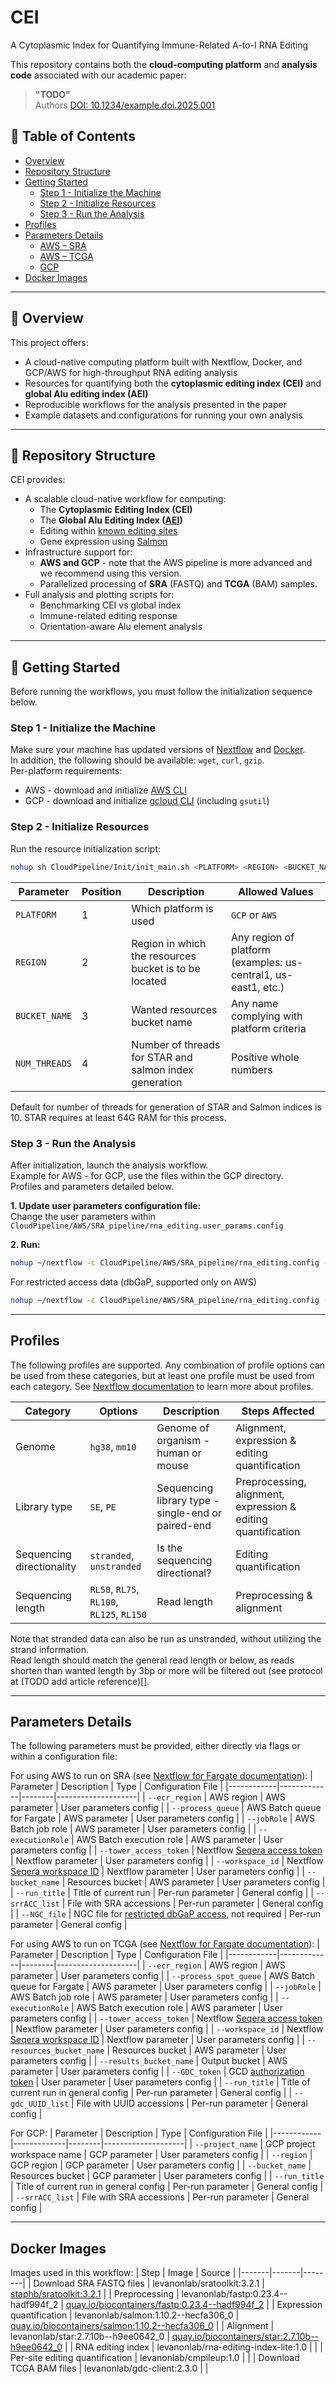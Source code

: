 # CEI
A Cytoplasmic Index for Quantifying Immune-Related A-to-I RNA Editing

This repository contains both the **cloud-computing platform** and **analysis code** associated with our academic paper:

> **"TODO"**  
> Authors
> [DOI: 10.1234/example.doi.2025.001](https://doi.org/10.1234/example.doi.2025.001)


## 📑 Table of Contents
- [Overview](#-overview)
- [Repository Structure](#-repository-structure)
- [Getting Started](#-getting-started)
  - [Step 1 - Initialize the Machine](#step-1---initialize-the-machine)
  - [Step 2 - Initialize Resources](#step-2---initialize-resources)
  - [Step 3 - Run the Analysis](#step-3---run-the-analysis)
- [Profiles](#profiles)
- [Parameters Details](#parameters-details)
  - [AWS – SRA](#for-using-aws-to-run-on-sra-see-nextflow-for-fargate-documentation)
  - [AWS – TCGA](#for-using-aws-to-run-on-tcga-see-nextflow-for-fargate-documentation)
  - [GCP](#for-gcp)
- [Docker Images](#docker-images)

---

## 🧬 Overview

This project offers:
- A cloud-native computing platform built with Nextflow, Docker, and GCP/AWS for high-throughput RNA editing analysis
- Resources for quantifying both the **cytoplasmic editing index (CEI)** and **global Alu editing index (AEI)**
- Reproducible workflows for the analysis presented in the paper
- Example datasets and configurations for running your own analysis

---

## 📁 Repository Structure
CEI provides:

- A scalable cloud-native workflow for computing:
  - The **Cytoplasmic Editing Index (CEI)**  
  - The **Global Alu Editing Index ([AEI](https://www.nature.com/articles/s41592-019-0610-9))**
  - Editing within [known editing sites](https://doi.org/10.1038/s41467-022-28841-4)
  - Gene expression using [Salmon](https://salmon.readthedocs.io/en/latest/salmon.html)
- Infrastructure support for:
  - **AWS and GCP** - note that the AWS pipeline is more advanced and we recommend using this version.
  - Parallelized processing of **SRA** (FASTQ) and **TCGA** (BAM) samples.
- Full analysis and plotting scripts for:
  - Benchmarking CEI vs global index
  - Immune-related editing response
  - Orientation-aware Alu element analysis

---

## 🚀 Getting Started

Before running the workflows, you must follow the initialization sequence below.

### Step 1 - Initialize the Machine
Make sure your machine has updated versions of [Nextflow](https://www.nextflow.io/docs/latest/install.html) and [Docker](https://docs.docker.com/engine/install/).    
In addition, the following should be available: `wget`, `curl`, `gzip`.     
Per-platform requirements:    
- AWS - download and initialize [AWS CLI](https://docs.aws.amazon.com/cli/latest/userguide/getting-started-install.html)      
- GCP - download and initialize [gcloud CLI](https://cloud.google.com/sdk/docs/install) (including `gsutil`)    

### Step 2 - Initialize Resources
Run the resource initialization script:
```bash
nohup sh CloudPipeline/Init/init_main.sh <PLATFORM> <REGION> <BUCKET_NAME> <NUM_THREADS>  > init.out 2> init.err &
```
| Parameter  | Position | Description | Allowed Values |
|------------|----------|-------------|----------------|
| `PLATFORM` | 1 | Which platform is used | `GCP` or `AWS` |
| `REGION` | 2 | Region in which the  resources bucket is to be located | Any region of platform (examples: us-central1, us-east1, etc.) |
| `BUCKET_NAME` | 3 | Wanted resources bucket name | Any name complying with platform criteria |
| `NUM_THREADS` | 4 | Number of threads for STAR and salmon index generation | Positive whole numbers |           

Default for number of threads for generation of STAR and Salmon indices is 10. STAR requires at least 64G RAM for this process.

### Step 3 - Run the Analysis
After initialization, launch the analysis workflow.     
Example for AWS - for GCP, use the files within the GCP directory.      
Profiles and parameters detailed below.        

**1. Update user parameters configuration file:**    
Change the user parameters within ``CloudPipeline/AWS/SRA_pipeline/rna_editing.user_params.config``

**2. Run:**
```bash
nohup ~/nextflow -c CloudPipeline/AWS/SRA_pipeline/rna_editing.config -bg CloudPipeline/AWS/SRA_pipeline/run rna_editing.nf -profile <SE,stranded,RL75,hg38> --run_title <RUN_TITLE> --srrACC_list <SRR_LIST> > log.out 2> log.err &
```
For restricted access data (dbGaP, supported only on AWS)
```bash
nohup ~/nextflow -c CloudPipeline/AWS/SRA_pipeline/rna_editing.config -bg run CloudPipeline/AWS/SRA_pipeline/rna_editing.nf -profile <SE,stranded,RL75,hg38> --run_title <RUN_TITLE> --srrACC_list <SRR_LIST> --NGC_file <NGC_FILE> > log.out 2> log.err &
```
---
    
## Profiles
The following profiles are supported. Any combination of profile options can be used from these categories, but at least one profile must be used from each category. See [Nextflow documentation](https://www.nextflow.io/docs/latest/config.html#config-profiles) to learn more about profiles.       

| Category  | Options | Description | Steps Affected |
|-----------|---------|-------------|----------------|
| Genome | `hg38`, `mm10` | Genome of organism - human or mouse | Alignment, expression & editing quantification |
| Library type | `SE`, `PE` | Sequencing library type - single-end or paired-end | Preprocessing, alignment, expression & editing quantification |
| Sequencing directionality | `stranded`, `unstranded` | Is the sequencing directional? | Editing quantification |
| Sequencing length | `RL50`, `RL75`, `RL100`, `RL125`, `RL150` | Read length | Preprocessing & alignment |        

Note that stranded data can also be run as unstranded, without utilizing the strand information.     
Read length should match the general read length or below, as reads shorten than wanted length by 3bp or more will be filtered out (see protocol at (TODO add article reference)[].

    
---
    
## Parameters Details
The following parameters must be provided, either directly via flags or within a configuration file:

For using AWS to run on SRA (see [Nextflow for Fargate documentation](https://www.nextflow.io/docs/latest/aws.html#aws-fargate)):
| Parameter  | Description | Type   | Configuration File |
|------------|-------------|--------|--------------------|
| `--ecr_region` | AWS region | AWS parameter | User parameters config |
| `--process_queue` | AWS Batch queue for Fargate | AWS parameter | User parameters config |
| `--jobRole` | AWS Batch job role | AWS parameter | User parameters config |
| `--executionRole` | AWS Batch execution role | AWS parameter | User parameters config |
| `--tower_access_token` | Nextflow [Seqera access token](https://www.nextflow.io/docs/latest/wave.html) | Nextflow parameter | User parameters config |
| `--workspace_id` | Nextflow [Seqera workspace ID](https://www.nextflow.io/docs/latest/wave.html) | Nextflow parameter | User parameters config |
| `--bucket_name` | Resources bucket | AWS parameter | User parameters config |
| `--run_title` | Title of current run | Per-run parameter | General config |
| `--srrACC_list` | File with SRA accessions | Per-run parameter | General config |
| `--NGC_file` | NGC file for [restricted dbGaP access](https://www.ncbi.nlm.nih.gov/sra/docs/sra-dbGAP-cloud-download/), not required | Per-run parameter | General config |

For using AWS to run on TCGA (see [Nextflow for Fargate documentation](https://www.nextflow.io/docs/latest/aws.html#aws-fargate)):
| Parameter  | Description | Type   | Configuration File |
|------------|-------------|--------|--------------------|
| `--ecr_region` | AWS region | AWS parameter | User parameters config |
| `--process_spot_queue` | AWS Batch queue for Fargate | AWS parameter | User parameters config |
| `--jobRole` | AWS Batch job role | AWS parameter | User parameters config |
| `--executionRole` | AWS Batch execution role | AWS parameter | User parameters config |
| `--tower_access_token` | Nextflow [Seqera access token](https://www.nextflow.io/docs/latest/wave.html) | Nextflow parameter | User parameters config |
| `--workspace_id` | Nextflow [Seqera workspace ID](https://www.nextflow.io/docs/latest/wave.html) | Nextflow parameter | User parameters config |
| `--resources_bucket_name` | Resources bucket | AWS parameter | User parameters config |
| `--results_bucket_name` | Output bucket | AWS parameter | User parameters config |
| `--GDC_token` | GCD [authorization token](https://docs.gdc.cancer.gov/Data/Data_Security/Data_Security/) | User parameter | User parameters config |
| `--run_title` | Title of current run in general config | Per-run parameter | General config |
| `--gdc_UUID_list` | File with UUID accessions | Per-run parameter | General config |

For GCP:
| Parameter  | Description | Type   | Configuration File |
|------------|-------------|--------|--------------------|
| `--project_name` | GCP project workspace name | GCP parameter | User parameters config |
| `--region` | GCP region | GCP parameter | User parameters config |
| `--bucket_name` | Resources bucket | GCP parameter | User parameters config |
| `--run_title` | Title of current run in general config | Per-run parameter | General config |
| `--srrACC_list` | File with SRA accessions | Per-run parameter | General config |

    
---
    

## Docker Images
Images used in this workflow:
| Step  | Image | Source | 
|-------|-------|--------|
| Download SRA FASTQ files | levanonlab/sratoolkit:3.2.1 | [staphb/sratoolkit:3.2.1](https://hub.docker.com/r/staphb/sratoolkit/) |
| Preprocessing | levanonlab/fastp:0.23.4--hadf994f_2 | [quay.io/biocontainers/fastp:0.23.4--hadf994f_2](https://quay.io/repository/biocontainers/fastp?tab=tags&tag=0.23.4--hadf994f_2) |
| Expression quantification | levanonlab/salmon:1.10.2--hecfa306_0 | [quay.io/biocontainers/salmon:1.10.2--hecfa306_0](https://quay.io/repository/biocontainers/salmon?tab=tags&tag=1.10.2--hecfa306_0) |
| Alignment | levanonlab/star:2.7.10b--h9ee0642_0 | [quay.io/biocontainers/star:2.7.10b--h9ee0642_0](https://quay.io/repository/biocontainers/star?tab=tags&tag=2.7.10b--h9ee0642_0) |
| RNA editing index | levanonlab/rna-editing-index-lite:1.0 |   |
| Per-site editing quantification | levanonlab/cmpileup:1.0 |   |
| Download TCGA BAM files | levanonlab/gdc-client:2.3.0 |  |

